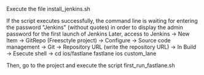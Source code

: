 Execute the file install_jenkins.sh

If the script executes successfully, the command line is waiting for entering the password "Jenkins" (without quotes) in order to display the admin password for the first launch of Jenkins 
Later, access to Jenkins -> New Item -> GitRepo (Freesctyle project) -> Configure -> Source code management -> Git -> Repository URL (write the repository URL) -> In Build -> Esecute shell -> cd ios/fastlane fastlane ios custom_lane

Then, go to the project and execute the script first_run_fastlane.sh 
